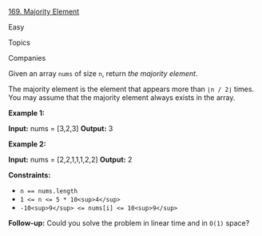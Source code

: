 [169\. Majority Element](https://leetcode.com/problems/majority-element/)

Easy

Topics

Companies

Given an array `nums` of size `n`, return _the majority element_.

The majority element is the element that appears more than `⌊n / 2⌋` times. You may assume that the majority element always exists in the array.

**Example 1:**

**Input:** nums = \[3,2,3\]
**Output:** 3

**Example 2:**

**Input:** nums = \[2,2,1,1,1,2,2\]
**Output:** 2

**Constraints:**

- `n == nums.length`
- `1 <= n <= 5 * 10<sup>4</sup>`
- `-10<sup>9</sup> <= nums[i] <= 10<sup>9</sup>`

**Follow-up:** Could you solve the problem in linear time and in `O(1)` space?